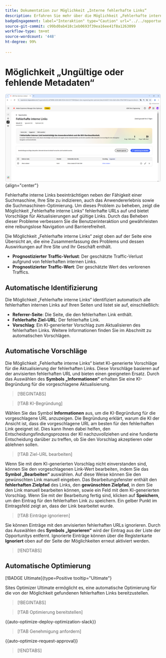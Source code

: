 ```yaml
---
title: Dokumentation zur Möglichkeit „Interne fehlerhafte Links“
description: Erfahren Sie mehr über die Möglichkeit „Fehlerhafte interne Links“ und darüber, wie Sie sie zur Verbesserung der Interaktion auf Ihrer Website verwenden können.
badgeEngagement: label="Interaktion" type="Caution" url="../../opportunity-types/engagement.md" tooltip="Interaktion"
source-git-commit: c99bd0ab418c1eb0693f39ea16ee41f8a1263099
workflow-type: tm+mt
source-wordcount: '448'
ht-degree: 99%

---
```



# Möglichkeit „Ungültige oder fehlende Metadaten“

![Möglichkeit „Fehlerhafte interne Links“](./assets/broken-internal-links/hero.png){align="center"}

Fehlerhafte interne Links beeinträchtigen neben der Fähigkeit einer Suchmaschine, Ihre Site zu indizieren, auch das Anwendererlebnis sowie die Suchmaschinen-Optimierung. Um dieses Problem zu beheben, zeigt die Möglichkeit „Fehlerhafte interne Links“ fehlerhafte URLs auf und bietet Vorschläge für Aktualisierungen auf gültige Links. Durch das Beheben dieser Probleme verbessern Sie die Benutzerinteraktion und gewährleisten eine reibungslose Navigation und Barrierefreiheit.

Die Möglichkeit „Fehlerhafte interne Links“ zeigt oben auf der Seite eine Übersicht an, die eine Zusammenfassung des Problems und dessen Auswirkungen auf Ihre Site und Ihr Geschäft enthält.

* **Prognostizierter Traffic-Verlust**: Der geschätzte Traffic-Verlust aufgrund von fehlerhaften internen Links.
* **Prognostizierter Traffic-Wert**: Der geschätzte Wert des verlorenen Traffics.

## Automatische Identifizierung

<!---![Auto-identify broken internal links](./assets/missing-or-invalid-metadata/auto-identify.png){align="center"}-->

Die Möglichkeit „Fehlerhafte interne Links“ identifiziert automatisch alle fehlerhaften internen Links auf Ihren Seiten und listet sie auf, einschließlich:

* **Referrer-Seite**: Die Seite, die den fehlerhaften Link enthält.
* **Fehlerhafte Ziel-URL**: Der fehlerhafte Link.
* **Vorschlag**: Ein KI-generierter Vorschlag zum Aktualisieren des fehlerhaften Links. Weitere Informationen finden Sie im Abschnitt zu automatischen Vorschlägen.

## Automatische Vorschläge

<!--![Auto-suggest broken internal links](./assets/broken-internal-links/auto-suggest.png){align="center"}-->

Die Möglichkeit „Fehlerhafte interne Links“ bietet KI-generierte Vorschläge für die Aktualisierung der fehlerhaften Links. Diese Vorschläge basieren auf der anvisierten fehlerhaften URL und bieten einen geeigneten Ersatz. Durch das Auswählen des **Symbols „Informationen“** erhalten Sie eine KI-Begründung für die vorgeschlagene Aktualisierung.


>[!BEGINTABS]

>[!TAB KI-Begründung]

<!--[AI rationale of broken internal links](./assets/broken-internal-links/auto-suggest-ai-rationale.png) -->

Wählen Sie das Symbol **Informationen** aus, um die KI-Begründung für die vorgeschlagene URL anzuzeigen. Die Begründung erklärt, warum die KI der Ansicht ist, dass die vorgeschlagene URL am besten für den fehlerhaften Link geeignet ist. Dies kann Ihnen dabei helfen, den Entscheidungsfindungsprozess der KI nachzuvollziehen und eine fundierte Entscheidung darüber zu treffen, ob Sie den Vorschlag akzeptieren oder ablehnen sollen.

>[!TAB Ziel-URL bearbeiten]

<!--![Edit suggested URL of broken internal links](./assets/broken-internal-links/edit-target-url.png){align="center"}-->

Wenn Sie mit dem KI-generierten Vorschlag nicht einverstanden sind, können Sie den vorgeschlagenen Link-Wert bearbeiten, indem Sie das **Symbol „Bearbeiten“** auswählen. Auf diese Weise können Sie den gewünschten Link manuell eingeben. Das Bearbeitungsfenster enthält den **fehlerhaften Zielpfad** des Links, den **gewünschten Zielpfad**, in dem Sie den Link manuell bearbeiten können, sowie ein Feld mit dem KI-generierten Vorschlag. Wenn Sie mit der Bearbeitung fertig sind, klicken auf **Speichern**, um den Eintrag für den fehlerhaften Link zu speichern. Ein gelber Punkt im Eintragsfeld zeigt an, dass der Link bearbeitet wurde.

>[!TAB Einträge ignorieren]

<!--![Ignore broken links](./assets/broken-internal-links/ignore.png){align="center"}-->

Sie können Einträge mit den anvisierten fehlerhaften URLs ignorieren. Durch das Auswählen des **Symbols „Ignorieren“** wird der Eintrag aus der Liste der Opportunitys entfernt. Ignorierte Einträge können über die Registerkarte **Ignoriert** oben auf der Seite der Möglichkeiten erneut aktiviert werden.

>[!ENDTABS]


## Automatische Optimierung

[!BADGE Ultimate]{type=Positive tooltip="Ultimate"}

<!---![Auto-optimize suggested invalid or missing metadata](./assets/broken-internal-links/auto-optimize.png){align="center"}-->

Sites Optimizer Ultimate ermöglicht es, eine automatische Optimierung für die von der Möglichkeit gefundenen fehlerhaften Links bereitzustellen. <!--- TBD-need more in-depth and opportunity specific information here. What does the auto-optimization do?-->


>[!BEGINTABS]

>[!TAB Optimierung bereitstellen]

{{auto-optimize-deploy-optimization-slack}}

>[!TAB Genehmigung anfordern]

{{auto-optimize-request-approval}}

>[!ENDTABS]

